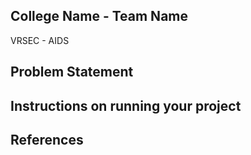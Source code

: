 ## College Name - Team Name
VRSEC - AIDS

## Problem Statement

## Instructions on running your project


## References
